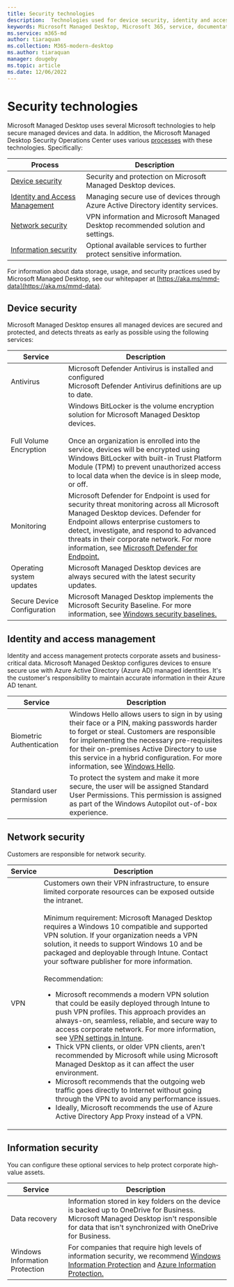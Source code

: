 ```yaml
---
title: Security technologies
description:  Technologies used for device security, identity and access management, network security, and information security
keywords: Microsoft Managed Desktop, Microsoft 365, service, documentation
ms.service: m365-md
author: tiaraquan
ms.collection: M365-modern-desktop
ms.author: tiaraquan
manager: dougeby
ms.topic: article
ms.date: 12/06/2022
---
```


# Security technologies

<!--Security, also Onboarding doc: data handling/store, privileged account access -->

Microsoft Managed Desktop uses several Microsoft technologies to help secure managed devices and data. In addition, the Microsoft Managed Desktop Security Operations Center uses various [processes](security-operations.md) with these technologies. Specifically:

| Process | Description |
| ------ | ------ |
| [Device security](#device-security)| Security and protection on Microsoft Managed Desktop devices. |
| [Identity and Access Management](#identity-and-access-management) | Managing secure use of devices through Azure Active Directory identity services. |
| [Network security](#network-security)| VPN information and Microsoft Managed Desktop recommended solution and settings. |
| [Information security](#information-security)| Optional available services to further protect sensitive information. |

For information about data storage, usage, and security practices used by Microsoft Managed Desktop, see our whitepaper at [https://aka.ms/mmd-data](https://aka.ms/mmd-data).

## Device security

Microsoft Managed Desktop ensures all managed devices are secured and protected, and detects threats as early as possible using the following services:

| Service | Description |
| ----- | ----- |
| Antivirus | Microsoft Defender Antivirus is installed and configured<br>Microsoft Defender Antivirus definitions are up to date. |
| Full Volume Encryption | Windows BitLocker is the volume encryption solution for Microsoft Managed Desktop devices.<br><br>Once an organization is enrolled into the service, devices will be encrypted using Windows BitLocker with built-in Trust Platform Module (TPM) to prevent unauthorized access to local data when the device is in sleep mode, or off.
| Monitoring | Microsoft Defender for Endpoint is used for security threat monitoring across all Microsoft Managed Desktop devices. Defender for Endpoint allows enterprise customers to detect, investigate, and respond to advanced threats in their corporate network. For more information, see [Microsoft Defender for Endpoint.](/windows/threat-protection/windows-defender-atp/windows-defender-advanced-threat-protection) |
| Operating system updates | Microsoft Managed Desktop devices are always secured with the latest security updates. |
| Secure Device Configuration | Microsoft Managed Desktop implements the Microsoft Security Baseline. For more information, see [Windows security baselines.](/windows/security/threat-protection/windows-security-baselines)|

## Identity and access management

Identity and access management protects corporate assets and business-critical data. Microsoft Managed Desktop configures devices to ensure secure use with Azure Active Directory (Azure AD) managed identities. It's the customer's responsibility to maintain accurate information in their Azure AD tenant.

| Service | Description |
| ----- | ----- |
| Biometric Authentication | Windows Hello allows users to sign in by using their face or a PIN, making passwords harder to forget or steal. Customers are responsible for implementing the necessary pre-requisites for their on-premises Active Directory to use this service in a hybrid configuration. For more information, see [Windows Hello](/windows-hardware/design/device-experiences/windows-hello). |
| Standard user permission | To protect the system and make it more secure, the user will be assigned Standard User Permissions. This permission is assigned as part of the Windows Autopilot out-of-box experience.

## Network security

Customers are responsible for network security.

| Service | Description |
| ----- | ----- |
| VPN | Customers own their VPN infrastructure, to ensure limited corporate resources can be exposed outside the intranet.<br><br>Minimum requirement: Microsoft Managed Desktop requires a Windows 10 compatible and supported VPN solution. If your organization needs a VPN solution, it needs to support Windows 10 and be packaged and deployable through Intune. Contact your software publisher for more information.<br><br>Recommendation:<br><ul><li> Microsoft recommends a modern VPN solution that could be easily deployed through Intune to push VPN profiles. This approach provides an always-on, seamless, reliable, and secure way to access corporate network. For more information, see [VPN settings in Intune](/intune/vpn-settings-configure).</li><li>Thick VPN clients, or older VPN clients, aren't recommended by Microsoft while using Microsoft Managed Desktop as it can affect the user environment.</li><li>Microsoft recommends that the outgoing web traffic goes directly to Internet without going through the VPN to avoid any performance issues.</li><li>Ideally, Microsoft recommends the use of Azure Active Directory App Proxy instead of a VPN.</li></ul>

## Information security

You can configure these optional services to help protect corporate high-value assets.

| Service | Description |
| ----- | ----- |
| Data recovery | Information stored in key folders on the device is backed up to OneDrive for Business. Microsoft Managed Desktop isn't responsible for data that isn't synchronized with OneDrive for Business.
| Windows Information Protection | For companies that require high levels of information security, we recommend [Windows Information Protection](/windows/threat-protection/windows-information-protection/protect-enterprise-data-using-wip) and [Azure Information Protection.](https://www.microsoft.com/cloud-platform/azure-information-protection)

